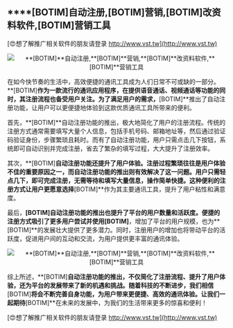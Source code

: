 ## ****[BOTIM]**自动注册,**[BOTIM]**营销,**[BOTIM]**改资料软件,**[BOTIM]**营销工具**

[😍想了解推广相关软件的朋友请登录 http://www.vst.tw](http://www.vst.tw)

 <center><img src="https://vst.tw/MP4/tuiguang/png/8.png" alt="**[BOTIM]**自动注册,**[BOTIM]**营销,**[BOTIM]**改资料软件,**[BOTIM]**营销工具"></center>

在如今快节奏的生活中，高效便捷的通讯工具成为人们日常不可或缺的一部分。**[BOTIM]**作为一款流行的通讯应用程序，在提供语音通话、视频通话等功能的同时，其注册流程也备受用户关注。为了满足用户的需求，**[BOTIM]**推出了自动注册功能，让用户可以更便捷地体验到这款优质通讯工具所带来的便利。

首先，**[BOTIM]**自动注册功能的推出，极大地简化了用户的注册流程。传统的注册方式通常需要填写大量个人信息，包括手机号码、邮箱地址等，然后通过验证码验证身份，步骤繁琐且耗时。而有了自动注册功能，用户只需点击几下按钮，系统即可自动识别并完成注册，省去了繁杂的填写过程，大大提升了注册效率。

其次，**[BOTIM]**自动注册功能还提升了用户体验。注册过程繁琐往往是用户体验不佳的重要原因之一，而自动注册功能的推出则有效解决了这一问题。用户只需轻点几下，即可完成注册，无需等待和填写大量信息，操作简单快捷。这种便利的注册方式让用户更愿意选择**[BOTIM]**作为其主要通讯工具，提升了用户粘性和满意度。

最后，**[BOTIM]**自动注册功能的推出也提升了平台的用户数量和活跃度。便捷的注册方式吸引了更多用户尝试并使用**[BOTIM]**，增加了平台的用户规模，也为**[BOTIM]**的发展壮大提供了更多潜力。同时，注册用户的增加也将带动平台的活跃度，促进用户间的互动和交流，为用户提供更丰富的通讯体验。

 <center><img src="https://vst.tw/MP4/tuiguang/png/2.png" alt="**[BOTIM]**自动注册,**[BOTIM]**营销,**[BOTIM]**改资料软件,**[BOTIM]**营销工具"></center>

综上所述，**[BOTIM]**自动注册功能的推出，不仅简化了注册流程、提升了用户体验，还为平台的发展带来了新的机遇和挑战。随着科技的不断进步，我们相信**[BOTIM]**将会不断完善自身功能，为用户带来更便捷、高效的通讯体验。让我们一起期待**[BOTIM]**在未来的发展中，为我们的生活带来更多的惊喜和便利！

[😍想了解推广相关软件的朋友请登录 http://www.vst.tw](http://www.vst.tw)



